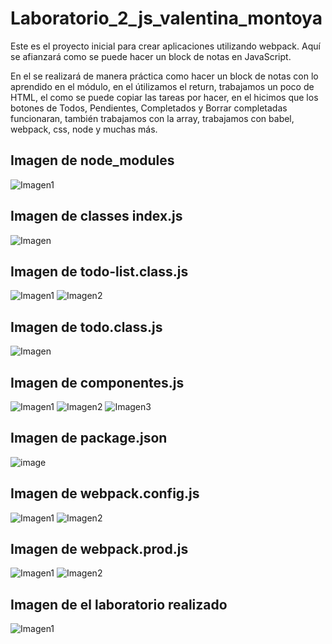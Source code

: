 # Laboratorio_2_js_valentina_montoya

Este es el proyecto inicial para crear aplicaciones utilizando webpack. Aquí se afianzará como se puede hacer un block de notas en JavaScript.

En el se realizará de manera práctica como hacer un block de notas con lo aprendido en el módulo, en el útilizamos el return, trabajamos un poco de HTML, el como se puede copiar las tareas por hacer, en el hicimos que los botones de Todos, Pendientes, Completados y Borrar completadas funcionaran, también trabajamos con la array, trabajamos con babel, webpack, css, node y muchas más.

## Imagen de node_modules
![Imagen1](https://user-images.githubusercontent.com/106271910/187552692-75908539-2940-410b-9752-33078678f55b.png)


## Imagen de classes index.js
![Imagen](https://user-images.githubusercontent.com/106271910/187552992-2f68c9b9-98c1-43ad-b263-9435298f8840.png)

## Imagen de todo-list.class.js
![Imagen1](https://user-images.githubusercontent.com/106271910/187553096-0942c956-f85c-4b43-8c2a-8e303c99a7f8.png)
![Imagen2](https://user-images.githubusercontent.com/106271910/187553268-9a298a34-cffa-43bb-aac8-8b39a306e428.png)

## Imagen de todo.class.js
![Imagen](https://user-images.githubusercontent.com/106271910/187553443-7d3d0aea-05cf-42b3-b18f-700ff7bd4eb7.png)

## Imagen de componentes.js
![Imagen1](https://user-images.githubusercontent.com/106271910/187553633-f12a27e3-8f7b-4820-9b63-4e1bde87ca07.png)
![Imagen2](https://user-images.githubusercontent.com/106271910/187553748-bc23aba7-11e9-4a1a-9efa-b4be0ab71b49.png)
![Imagen3](https://user-images.githubusercontent.com/106271910/187553813-c8c2ee07-d8f0-4d23-8f17-817dabdbe5d9.png)

## Imagen de package.json
![image](https://user-images.githubusercontent.com/106271910/187554115-a6aa49c2-8441-400b-902f-c59f8c7c2da7.png)

## Imagen de webpack.config.js
![Imagen1](https://user-images.githubusercontent.com/106271910/187554621-89bb091d-1fce-4edc-8520-67d621e77426.png)
![Imagen2](https://user-images.githubusercontent.com/106271910/187554683-8918432e-8fac-4e82-9e17-94201d1eb934.png)

## Imagen de webpack.prod.js
![Imagen1](https://user-images.githubusercontent.com/106271910/187555741-b17194c6-2cdf-490f-a699-5a5487f9a66a.png)
![Imagen2](https://user-images.githubusercontent.com/106271910/187555836-38cd548b-9a8a-42cd-8353-b733c2d698c0.png)

## Imagen de el laboratorio realizado
![Imagen1](https://user-images.githubusercontent.com/106271910/187556049-fa8e0a73-9270-4eaf-ba0b-29f17dca0834.png)

